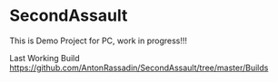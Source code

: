 # SecondAssault
This is Demo Project for PC, work in progress!!!

Last Working Build 
https://github.com/AntonRassadin/SecondAssault/tree/master/Builds
